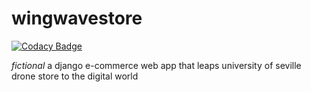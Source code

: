 # wingwavestore

[![Codacy Badge](https://api.codacy.com/project/badge/Grade/01a19891c7e44f2b9846eff90fa39ae0)](https://app.codacy.com/gh/adrrf/wingwavestore?utm_source=github.com&utm_medium=referral&utm_content=adrrf/wingwavestore&utm_campaign=Badge_Grade)

*fictional* a django e-commerce web app that leaps university of seville drone store to the digital world
